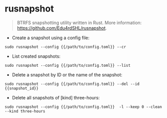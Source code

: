 # rusnapshot

> BTRFS snapshotting utility written in Rust.
> More information: <https://github.com/Edu4rdSHL/rusnapshot>.

- Create a snapshot using a config file:

`sudo rusnapshot --config {{/path/to/config.toml}} --cr`

- List created snapshots:

`sudo rusnapshot --config {{/path/to/config.toml}} --list`

- Delete a snapshot by ID or the name of the snapshot:

`sudo rusnapshot --config {{/path/to/config.toml}} --del --id {{snapshot_id}}`

- Delete all snapshots of [kind] three-hours:

`sudo rusnapshot --config {{/path/to/config.toml}}  -l --keep 0 --clean --kind three-hours`
